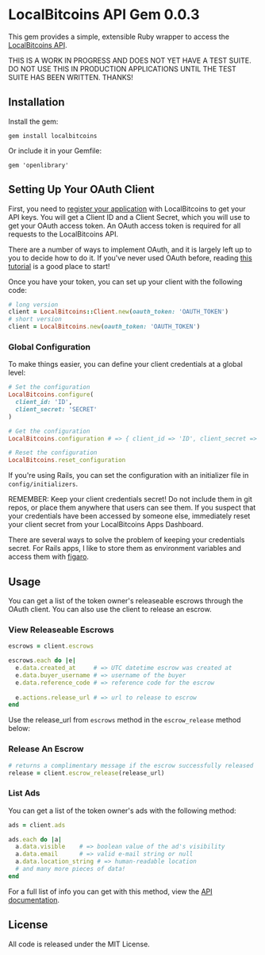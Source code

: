 # LocalBitcoins API Gem 0.0.3

This gem provides a simple, extensible Ruby wrapper to access the [LocalBitcoins API](https://localbitcoins.com/api-docs/).

THIS IS A WORK IN PROGRESS AND DOES NOT YET HAVE A TEST SUITE. DO NOT USE THIS IN PRODUCTION APPLICATIONS UNTIL THE TEST SUITE HAS BEEN WRITTEN. THANKS!

## Installation

Install the gem:
```
gem install localbitcoins
```

Or include it in your Gemfile:
```
gem 'openlibrary'
```

## Setting Up Your OAuth Client 

First, you need to [register your application](https://localbitcoins.com/accounts/api/) with LocalBitcoins to get your API keys. You will get a Client ID and a Client Secret, which you will use to get your OAuth access token. An OAuth access token is required for all requests to the LocalBitcoins API. 

There are a number of ways to implement OAuth, and it is largely left up to you to decide how to do it. If you've never used OAuth before, reading [this tutorial](http://aaronparecki.com/articles/2012/07/29/1/oauth2-simplified) is a good place to start!

Once you have your token, you can set up your client with the following code:

``` ruby
# long version
client = LocalBitcoins::Client.new(oauth_token: 'OAUTH_TOKEN')
# short version
client = LocalBitcoins.new(oauth_token: 'OAUTH_TOKEN')
```

### Global Configuration

To make things easier, you can define your client credentials at a global level:

``` ruby
# Set the configuration
LocalBitcoins.configure(
  client_id: 'ID',
  client_secret: 'SECRET'
)

# Get the configuration
LocalBitcoins.configuration # => { client_id => 'ID', client_secret => 'SECRET' }

# Reset the configuration
LocalBitcoins.reset_configuration
```

If you're using Rails, you can set the configuration with an initializer file in `config/initializers`.

REMEMBER: Keep your client credentials secret! Do not include them in git repos, or place them anywhere that users can see them. If you suspect that your credentials have been accessed by someone else, immediately reset your client secret from your LocalBitcoins Apps Dashboard.

There are several ways to solve the problem of keeping your credentials secret. For Rails apps, I like to store them as environment variables and access them with [figaro](https://github.com/laserlemon/figaro).

## Usage

You can get a list of the token owner's releaseable escrows through the OAuth client. You can also use the client to release an escrow.

### View Releaseable Escrows

``` ruby
escrows = client.escrows

escrows.each do |e|
  e.data.created_at     # => UTC datetime escrow was created at
  e.data.buyer_username # => username of the buyer
  e.data.reference_code # => reference code for the escrow
  
  e.actions.release_url # => url to release to escrow
end
```

Use the release_url from `escrows` method in the `escrow_release` method below:

### Release An Escrow

``` ruby
# returns a complimentary message if the escrow successfully released
release = client.escrow_release(release_url)
```

### List Ads

You can get a list of the token owner's ads with the following method:

``` ruby
ads = client.ads

ads.each do |a|
  a.data.visible    # => boolean value of the ad's visibility
  a.data.email      # => valid e-mail string or null
  a.data.location_string # => human-readable location
  # and many more pieces of data!
end
```

For a full list of info you can get with this method, view the [API documentation](https://localbitcoins.com/api-docs/).

## License

All code is released under the MIT License.
